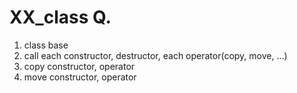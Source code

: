 XX_class Q.
===========

1.	class base
2.	call each constructor, destructor, each operator(copy, move, ...)
3.  copy constructor, operator
4.  move constructor, operator
